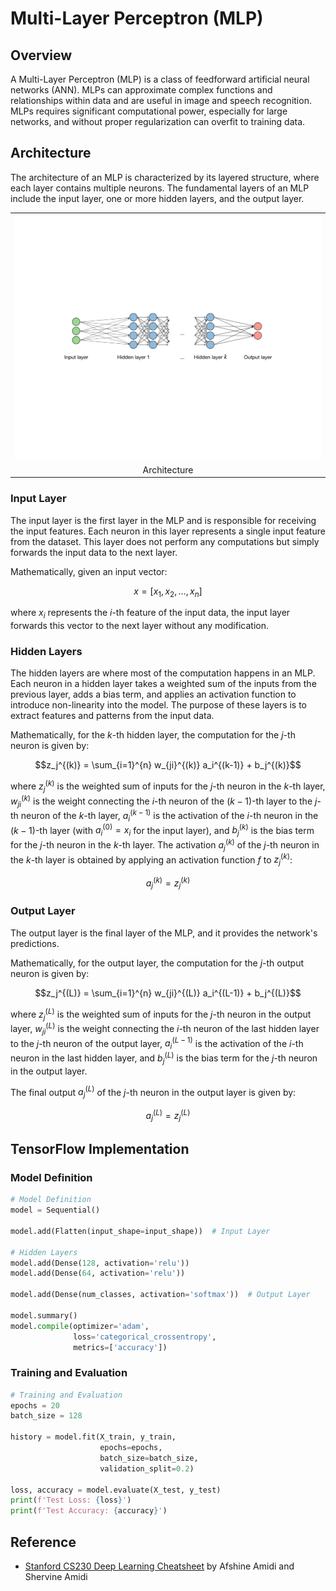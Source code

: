 # Multi-Layer Perceptron (MLP)

## Overview

A Multi-Layer Perceptron (MLP) is a class of feedforward artificial neural networks (ANN). MLPs can approximate complex functions and relationships within data and are useful in image and speech recognition. MLPs requires significant computational power, especially for large networks, and without proper regularization can overfit to training data.

## Architecture

The architecture of an MLP is characterized by its layered structure, where each layer contains multiple neurons. The fundamental layers of an MLP include the input layer, one or more hidden layers, and the output layer.

<table>
    <tr>
        <td><img src="/MLP/img/1.png" width="512"></td>
    </tr>
    <tr>
        <td align="center">Architecture</td>
    </tr>
</table>

### Input Layer

The input layer is the first layer in the MLP and is responsible for receiving the input features. Each neuron in this layer represents a single input feature from the dataset. This layer does not perform any computations but simply forwards the input data to the next layer.

Mathematically, given an input vector:

$$x = [x_1, x_2, \ldots, x_n]$$

where $x_i$ represents the $i$-th feature of the input data, the input layer forwards this vector to the next layer without any modification.

### Hidden Layers

The hidden layers are where most of the computation happens in an MLP. Each neuron in a hidden layer takes a weighted sum of the inputs from the previous layer, adds a bias term, and applies an activation function to introduce non-linearity into the model. The purpose of these layers is to extract features and patterns from the input data.

Mathematically, for the $k$-th hidden layer, the computation for the $j$-th neuron is given by:

$$z_j^{(k)} = \sum_{i=1}^{n} w_{ji}^{(k)} a_i^{(k-1)} + b_j^{(k)}$$

where $z_j^{(k)}$ is the weighted sum of inputs for the $j$-th neuron in the $k$-th layer, $w_{ji}^{(k)}$ is the weight connecting the $i$-th neuron of the $(k-1)$-th layer to the $j$-th neuron of the $k$-th layer, $a_i^{(k-1)}$ is the activation of the $i$-th neuron in the $(k-1)$-th layer (with $a_i^{(0)} = x_i$ for the input layer), and $b_j^{(k)}$ is the bias term for the $j$-th neuron in the $k$-th layer. The activation $a_j^{(k)}$ of the $j$-th neuron in the $k$-th layer is obtained by applying an activation function $f$ to $z_j^{(k)}$:

$$a_j^{(k)} = z_j^{(k)}$$

### Output Layer

The output layer is the final layer of the MLP, and it provides the network's predictions.

Mathematically, for the output layer, the computation for the $j$-th output neuron is given by:

$$z_j^{(L)} = \sum_{i=1}^{n} w_{ji}^{(L)} a_i^{(L-1)} + b_j^{(L)}$$

where $z_j^{(L)}$ is the weighted sum of inputs for the $j$-th neuron in the output layer, $w_{ji}^{(L)}$ is the weight connecting the $i$-th neuron of the last hidden layer to the $j$-th neuron of the output layer, $a_i^{(L-1)}$ is the activation of the $i$-th neuron in the last hidden layer, and $b_j^{(L)}$ is the bias term for the $j$-th neuron in the output layer.

The final output $a_j^{(L)}$ of the $j$-th neuron in the output layer is given by:

$$a_j^{(L)} = z_j^{(L)}$$

## TensorFlow Implementation

### Model Definition

```py
# Model Definition
model = Sequential()

model.add(Flatten(input_shape=input_shape))  # Input Layer

# Hidden Layers
model.add(Dense(128, activation='relu'))
model.add(Dense(64, activation='relu'))

model.add(Dense(num_classes, activation='softmax'))  # Output Layer

model.summary()
model.compile(optimizer='adam',
              loss='categorical_crossentropy',
              metrics=['accuracy'])
```

### Training and Evaluation

```py
# Training and Evaluation
epochs = 20
batch_size = 128

history = model.fit(X_train, y_train,
                    epochs=epochs,
                    batch_size=batch_size,
                    validation_split=0.2)

loss, accuracy = model.evaluate(X_test, y_test)
print(f'Test Loss: {loss}')
print(f'Test Accuracy: {accuracy}')
```

## Reference

- [Stanford CS230 Deep Learning Cheatsheet](https://stanford.edu/~shervine/teaching/cs-230) by Afshine Amidi and Shervine Amidi
